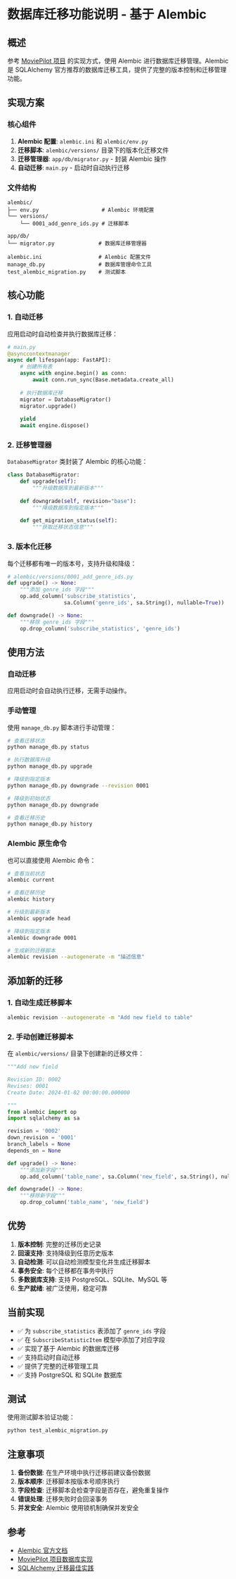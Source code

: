 # 数据库迁移功能说明 - 基于 Alembic

## 概述

参考 [MoviePilot 项目](https://github.com/jxxghp/MoviePilot/tree/v2/database) 的实现方式，使用 Alembic 进行数据库迁移管理。Alembic 是 SQLAlchemy 官方推荐的数据库迁移工具，提供了完整的版本控制和迁移管理功能。

## 实现方案

### 核心组件

1. **Alembic 配置**: `alembic.ini` 和 `alembic/env.py`
2. **迁移脚本**: `alembic/versions/` 目录下的版本化迁移文件
3. **迁移管理器**: `app/db/migrator.py` - 封装 Alembic 操作
4. **自动迁移**: `main.py` - 启动时自动执行迁移

### 文件结构

```
alembic/
├── env.py                    # Alembic 环境配置
└── versions/
    └── 0001_add_genre_ids.py # 迁移脚本

app/db/
└── migrator.py              # 数据库迁移管理器

alembic.ini                  # Alembic 配置文件
manage_db.py                 # 数据库管理命令工具
test_alembic_migration.py    # 测试脚本
```

## 核心功能

### 1. 自动迁移

应用启动时自动检查并执行数据库迁移：

```python
# main.py
@asynccontextmanager
async def lifespan(app: FastAPI):
    # 创建所有表
    async with engine.begin() as conn:
        await conn.run_sync(Base.metadata.create_all)
    
    # 执行数据库迁移
    migrator = DatabaseMigrator()
    migrator.upgrade()
    
    yield
    await engine.dispose()
```

### 2. 迁移管理器

`DatabaseMigrator` 类封装了 Alembic 的核心功能：

```python
class DatabaseMigrator:
    def upgrade(self):
        """升级数据库到最新版本"""
        
    def downgrade(self, revision="base"):
        """降级数据库到指定版本"""
        
    def get_migration_status(self):
        """获取迁移状态信息"""
```

### 3. 版本化迁移

每个迁移都有唯一的版本号，支持升级和降级：

```python
# alembic/versions/0001_add_genre_ids.py
def upgrade() -> None:
    """添加 genre_ids 字段"""
    op.add_column('subscribe_statistics', 
                  sa.Column('genre_ids', sa.String(), nullable=True))

def downgrade() -> None:
    """移除 genre_ids 字段"""
    op.drop_column('subscribe_statistics', 'genre_ids')
```

## 使用方法

### 自动迁移

应用启动时会自动执行迁移，无需手动操作。

### 手动管理

使用 `manage_db.py` 脚本进行手动管理：

```bash
# 查看迁移状态
python manage_db.py status

# 执行数据库升级
python manage_db.py upgrade

# 降级到指定版本
python manage_db.py downgrade --revision 0001

# 降级到初始状态
python manage_db.py downgrade

# 查看迁移历史
python manage_db.py history
```

### Alembic 原生命令

也可以直接使用 Alembic 命令：

```bash
# 查看当前状态
alembic current

# 查看迁移历史
alembic history

# 升级到最新版本
alembic upgrade head

# 降级到指定版本
alembic downgrade 0001

# 生成新的迁移脚本
alembic revision --autogenerate -m "描述信息"
```

## 添加新的迁移

### 1. 自动生成迁移脚本

```bash
alembic revision --autogenerate -m "Add new field to table"
```

### 2. 手动创建迁移脚本

在 `alembic/versions/` 目录下创建新的迁移文件：

```python
"""Add new field

Revision ID: 0002
Revises: 0001
Create Date: 2024-01-02 00:00:00.000000

"""
from alembic import op
import sqlalchemy as sa

revision = '0002'
down_revision = '0001'
branch_labels = None
depends_on = None

def upgrade() -> None:
    """添加新字段"""
    op.add_column('table_name', sa.Column('new_field', sa.String(), nullable=True))

def downgrade() -> None:
    """移除新字段"""
    op.drop_column('table_name', 'new_field')
```

## 优势

1. **版本控制**: 完整的迁移历史记录
2. **回滚支持**: 支持降级到任意历史版本
3. **自动检测**: 可以自动检测模型变化并生成迁移脚本
4. **事务安全**: 每个迁移都在事务中执行
5. **多数据库支持**: 支持 PostgreSQL、SQLite、MySQL 等
6. **生产就绪**: 被广泛使用，稳定可靠

## 当前实现

- ✅ 为 `subscribe_statistics` 表添加了 `genre_ids` 字段
- ✅ 在 `SubscribeStatisticItem` 模型中添加了对应字段
- ✅ 实现了基于 Alembic 的数据库迁移
- ✅ 支持启动时自动迁移
- ✅ 提供了完整的迁移管理工具
- ✅ 支持 PostgreSQL 和 SQLite 数据库

## 测试

使用测试脚本验证功能：

```bash
python test_alembic_migration.py
```

## 注意事项

1. **备份数据**: 在生产环境中执行迁移前建议备份数据
2. **版本顺序**: 迁移脚本按版本号顺序执行
3. **字段检查**: 迁移脚本会检查字段是否存在，避免重复操作
4. **错误处理**: 迁移失败时会回滚事务
5. **并发安全**: Alembic 使用锁机制确保并发安全

## 参考

- [Alembic 官方文档](https://alembic.sqlalchemy.org/)
- [MoviePilot 项目数据库实现](https://github.com/jxxghp/MoviePilot/tree/v2/database)
- [SQLAlchemy 迁移最佳实践](https://docs.sqlalchemy.org/en/20/orm/extensions/alembic.html)
